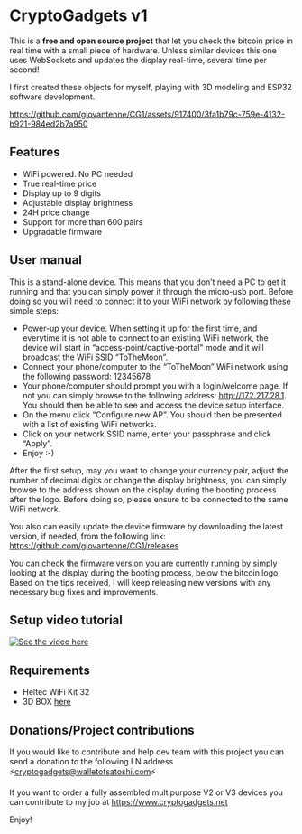 # CryptoGadgets v1

This is a **free and open source project** that let you check the bitcoin price in real time with a small piece of hardware. Unless similar devices this one uses WebSockets and updates the display real-time, several time per second!

I first created these objects for myself, playing with 3D modeling and ESP32 software development.

https://github.com/giovantenne/CG1/assets/917400/3fa1b79c-759e-4132-b921-984ed2b7a950


## Features

- WiFi powered. No PC needed
- True real-time price
- Display up to 9 digits
- Adjustable display brightness
- 24H price change
- Support for more than 600 pairs
- Upgradable firmware

## User manual

This is a stand-alone device. This means that you don’t need a PC  to get it running and that you can simply power it through the micro-usb port. Before doing so  you will need to connect it to your WiFi network by following these simple steps:

- Power-up your device. When setting it up for the first time, and everytime it is not able to connect to an existing WiFi network, the device will start in “access-point/captive-portal" mode and it will broadcast the WiFi SSID “ToTheMoon”.
- Connect your phone/computer to the “ToTheMoon” WiFi network using the following password: 12345678
- Your phone/computer should prompt you with a login/welcome page. If not you can simply browse to the following address: http://172.217.28.1. You should then be able to see and access the device setup interface.
- On the menu click “Configure new AP”. You should then be presented with a list of existing WiFi networks.
- Click on your network SSID name, enter your passphrase and click “Apply”.
- Enjoy :-)

After the first setup, may  you want to change your currency pair, adjust the number of decimal digits or change the display brightness, you can simply browse to the address shown on the display during the booting process after the logo. Before doing so, please ensure  to be connected to the same WiFi network.

You also can easily update the device firmware by downloading the latest version, if needed, from the following link: https://github.com/giovantenne/CG1/releases

You can check the firmware version you are currently running  by simply  looking at the display during the booting process, below the bitcoin logo. Based on the tips received, I will keep releasing new versions with any necessary bug fixes and improvements.


## Setup video tutorial
[![See the video here](https://www.datocms-assets.com/56675/1633985370-pxl20210405091715325-portrait1024x1024.jpg?fm=webp&w=610)](https://www.youtube.com/watch?v=Izq8tlnVEv4)

## Requirements
- Heltec WiFi Kit 32
- 3D BOX [here](stl/)

## Donations/Project contributions
If you would like to contribute and help dev team with this project you can send a donation to the following LN address ⚡cryptogadgets@walletofsatoshi.com⚡ 

If you want to order a fully assembled multipurpose V2 or V3 devices you can contribute to my job at https://www.cryptogadgets.net

Enjoy!